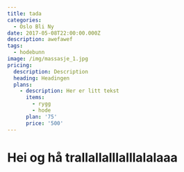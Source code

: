 ```yaml
---
title: tada
categories:
  - Oslo Bli Ny
date: 2017-05-08T22:00:00.000Z
description: awefawef
tags:
  - hodebunn
image: /img/massasje_1.jpg
pricing:
  description: Description
  heading: Headingen
  plans:
    - description: Her er litt tekst
      items:
        - rygg
        - hode
      plan: '75'
      price: '500'
---
```

# Hei og hå trallallalllalllalalaaa







